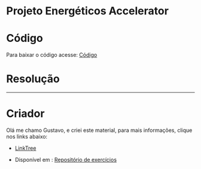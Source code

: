 # Projeto Energéticos Accelerator

# Código
Para baixar o código acesse: [Código](https://github.com/gusleaooliveira/biblioteca-agil)

# Resolução


***

# Criador

Olá me chamo Gustavo, e criei este material, para mais informações, clique nos links abaixo:

* [LinkTree](https://www.linktree.com.br/gusleaooliveira)


* Disponível em : [Repositório de exercícios](https://gusleaooliveira.github.io/posts/)

